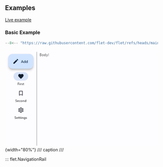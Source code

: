 ## Examples

[Live example](https://flet-controls-gallery.fly.dev/navigation/navigationrail)

### Basic Example

```python
--8<-- "https://raw.githubusercontent.com/flet-dev/flet/refs/heads/main/sdk/python/examples/controls/navigation-rail/basic.py"
```

![basic](https://raw.githubusercontent.com/flet-dev/flet/main/sdk/python/examples/controls/navigation-rail/media/basic.png){width="80%"}
/// caption
///

::: flet.NavigationRail
